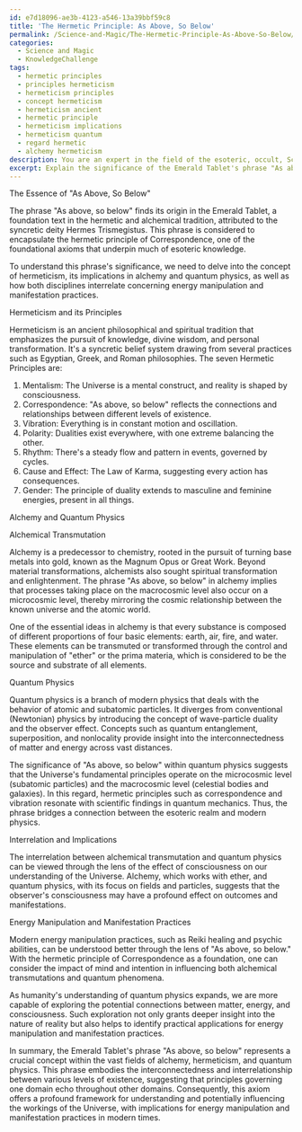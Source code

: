 ```yaml
---
id: e7d18096-ae3b-4123-a546-13a39bbf59c8
title: 'The Hermetic Principle: As Above, So Below'
permalink: /Science-and-Magic/The-Hermetic-Principle-As-Above-So-Below/
categories:
  - Science and Magic
  - KnowledgeChallenge
tags:
  - hermetic principles
  - principles hermeticism
  - hermeticism principles
  - concept hermeticism
  - hermeticism ancient
  - hermetic principle
  - hermeticism implications
  - hermeticism quantum
  - regard hermetic
  - alchemy hermeticism
description: You are an expert in the field of the esoteric, occult, Science and Magic and Education. You are a writer of tests, challenges, books and deep knowledge on Science and Magic for initiates and students to gain deep insights and understanding from. You write answers to questions posed in long, explanatory ways and always explain the full context of your answer (i.e., related concepts, formulas, examples, or history), as well as the step-by-step thinking process you take to answer the challenges. Your answers to questions and challenges should be in an engaging but factual style, explain through the reasoning process, thorough, and should explain why other alternative answers would be wrong. Summarize the key themes, ideas, and conclusions at the end.
excerpt: Explain the significance of the Emerald Tablet's phrase "As above, so below" within both alchemical transmutation and quantum physics, emphasizing their interrelation and potential implications for the modern understanding of energy manipulation and manifestation practices.
---
```

The Essence of "As Above, So Below"

The phrase "As above, so below" finds its origin in the Emerald Tablet, a foundation text in the hermetic and alchemical tradition, attributed to the syncretic deity Hermes Trismegistus. This phrase is considered to encapsulate the hermetic principle of Correspondence, one of the foundational axioms that underpin much of esoteric knowledge. 

To understand this phrase's significance, we need to delve into the concept of hermeticism, its implications in alchemy and quantum physics, as well as how both disciplines interrelate concerning energy manipulation and manifestation practices.

Hermeticism and its Principles

Hermeticism is an ancient philosophical and spiritual tradition that emphasizes the pursuit of knowledge, divine wisdom, and personal transformation. It's a syncretic belief system drawing from several practices such as Egyptian, Greek, and Roman philosophies. The seven Hermetic Principles are:

1. Mentalism: The Universe is a mental construct, and reality is shaped by consciousness.
2. Correspondence: "As above, so below" reflects the connections and relationships between different levels of existence.
3. Vibration: Everything is in constant motion and oscillation.
4. Polarity: Dualities exist everywhere, with one extreme balancing the other.
5. Rhythm: There's a steady flow and pattern in events, governed by cycles.
6. Cause and Effect: The Law of Karma, suggesting every action has consequences.
7. Gender: The principle of duality extends to masculine and feminine energies, present in all things.

Alchemy and Quantum Physics

Alchemical Transmutation

Alchemy is a predecessor to chemistry, rooted in the pursuit of turning base metals into gold, known as the Magnum Opus or Great Work. Beyond material transformations, alchemists also sought spiritual transformation and enlightenment. The phrase "As above, so below" in alchemy implies that processes taking place on the macrocosmic level also occur on a microcosmic level, thereby mirroring the cosmic relationship between the known universe and the atomic world. 

One of the essential ideas in alchemy is that every substance is composed of different proportions of four basic elements: earth, air, fire, and water. These elements can be transmuted or transformed through the control and manipulation of "ether" or the prima materia, which is considered to be the source and substrate of all elements.

Quantum Physics

Quantum physics is a branch of modern physics that deals with the behavior of atomic and subatomic particles. It diverges from conventional (Newtonian) physics by introducing the concept of wave-particle duality and the observer effect. Concepts such as quantum entanglement, superposition, and nonlocality provide insight into the interconnectedness of matter and energy across vast distances.

The significance of "As above, so below" within quantum physics suggests that the Universe's fundamental principles operate on the microcosmic level (subatomic particles) and the macrocosmic level (celestial bodies and galaxies). In this regard, hermetic principles such as correspondence and vibration resonate with scientific findings in quantum mechanics. Thus, the phrase bridges a connection between the esoteric realm and modern physics.

Interrelation and Implications

The interrelation between alchemical transmutation and quantum physics can be viewed through the lens of the effect of consciousness on our understanding of the Universe. Alchemy, which works with ether, and quantum physics, with its focus on fields and particles, suggests that the observer's consciousness may have a profound effect on outcomes and manifestations.

Energy Manipulation and Manifestation Practices

Modern energy manipulation practices, such as Reiki healing and psychic abilities, can be understood better through the lens of "As above, so below." With the hermetic principle of Correspondence as a foundation, one can consider the impact of mind and intention in influencing both alchemical transmutations and quantum phenomena.

As humanity's understanding of quantum physics expands, we are more capable of exploring the potential connections between matter, energy, and consciousness. Such exploration not only grants deeper insight into the nature of reality but also helps to identify practical applications for energy manipulation and manifestation practices.

In summary, the Emerald Tablet's phrase "As above, so below" represents a crucial concept within the vast fields of alchemy, hermeticism, and quantum physics. This phrase embodies the interconnectedness and interrelationship between various levels of existence, suggesting that principles governing one domain echo throughout other domains. Consequently, this axiom offers a profound framework for understanding and potentially influencing the workings of the Universe, with implications for energy manipulation and manifestation practices in modern times.
